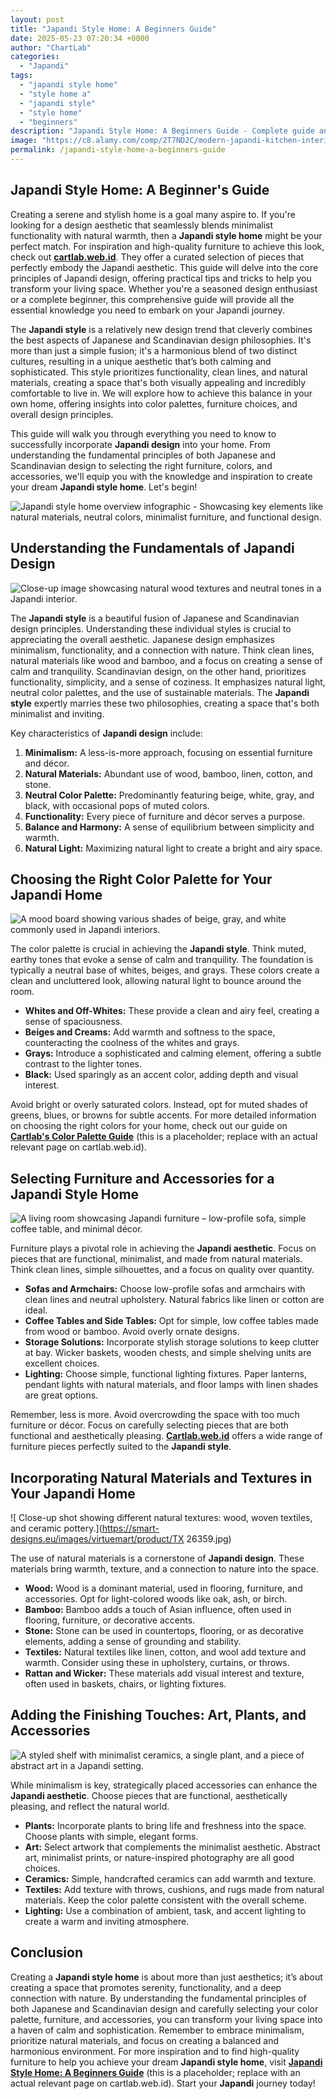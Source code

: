 ```yaml
---
layout: post
title: "Japandi Style Home: A Beginners Guide"
date: 2025-05-23 07:20:34 +0000
author: "ChartLab"
categories:
  - "Japandi"
tags:
  - "japandi style home"
  - "style home a"
  - "japandi style"
  - "style home"
  - "beginners"
description: "Japandi Style Home: A Beginners Guide - Complete guide and comprehensive analysis"
image: "https://c8.alamy.com/comp/2T7ND2C/modern-japandi-kitchen-interior-design-in-earth-tones-natural-textures-with-wooden-solid-oak-furniture-and-sliding-japanese-wood-doors-japandi-conce-2T7ND2C.jpg"
permalink: /japandi-style-home-a-beginners-guide
---
```


## Japandi Style Home: A Beginner's Guide

<!--more-->

Creating a serene and stylish home is a goal many aspire to.  If you're looking for a design aesthetic that seamlessly blends minimalist functionality with natural warmth, then a **Japandi style home** might be your perfect match.  For inspiration and high-quality furniture to achieve this look, check out [**cartlab.web.id**](https://cartlab.web.id).  They offer a curated selection of pieces that perfectly embody the Japandi aesthetic.  This guide will delve into the core principles of Japandi design, offering practical tips and tricks to help you transform your living space.  Whether you're a seasoned design enthusiast or a complete beginner, this comprehensive guide will provide all the essential knowledge you need to embark on your Japandi journey.


The **Japandi style** is a relatively new design trend that cleverly combines the best aspects of Japanese and Scandinavian design philosophies. It's more than just a simple fusion; it's a harmonious blend of two distinct cultures, resulting in a unique aesthetic that’s both calming and sophisticated.  This style prioritizes functionality, clean lines, and natural materials, creating a space that's both visually appealing and incredibly comfortable to live in.  We will explore how to achieve this balance in your own home, offering insights into color palettes, furniture choices, and overall design principles.


This guide will walk you through everything you need to know to successfully incorporate **Japandi design** into your home. From understanding the fundamental principles of both Japanese and Scandinavian design to selecting the right furniture, colors, and accessories, we'll equip you with the knowledge and inspiration to create your dream **Japandi style home**.  Let's begin!


![Japandi style home overview infographic -  Showcasing key elements like natural materials, neutral colors, minimalist furniture, and functional design.](https://i.pinimg.com/originals/a5/5b/7a/a55b7a317dda4d1654a91b6dcd98ef81.png)


## Understanding the Fundamentals of Japandi Design

![Close-up image showcasing natural wood textures and neutral tones in a Japandi interior.](https://c8.alamy.com/comp/2T7ND2C/modern-japandi-kitchen-interior-design-in-earth-tones-natural-textures-with-wooden-solid-oak-furniture-and-sliding-japanese-wood-doors-japandi-conce-2T7ND2C.jpg)

The **Japandi style** is a beautiful fusion of Japanese and Scandinavian design principles.  Understanding these individual styles is crucial to appreciating the overall aesthetic.  Japanese design emphasizes minimalism, functionality, and a connection with nature. Think clean lines, natural materials like wood and bamboo, and a focus on creating a sense of calm and tranquility.  Scandinavian design, on the other hand, prioritizes functionality, simplicity, and a sense of coziness. It emphasizes natural light, neutral color palettes, and the use of sustainable materials.  The **Japandi style** expertly marries these two philosophies, creating a space that's both minimalist and inviting.

Key characteristics of **Japandi design** include:

1. **Minimalism:**  A less-is-more approach, focusing on essential furniture and décor.
2. **Natural Materials:**  Abundant use of wood, bamboo, linen, cotton, and stone.
3. **Neutral Color Palette:**  Predominantly featuring beige, white, gray, and black, with occasional pops of muted colors.
4. **Functionality:**  Every piece of furniture and décor serves a purpose.
5. **Balance and Harmony:**  A sense of equilibrium between simplicity and warmth.
6. **Natural Light:**  Maximizing natural light to create a bright and airy space.


## Choosing the Right Color Palette for Your Japandi Home

![ A mood board showing various shades of beige, gray, and white commonly used in Japandi interiors.](https://i.pinimg.com/originals/9a/02/31/9a023151d93e1302b18210b8f76597d3.jpg)

The color palette is crucial in achieving the **Japandi style**.  Think muted, earthy tones that evoke a sense of calm and tranquility.  The foundation is typically a neutral base of whites, beiges, and grays. These colors create a clean and uncluttered look, allowing natural light to bounce around the room.

*   **Whites and Off-Whites:**  These provide a clean and airy feel, creating a sense of spaciousness.
*   **Beiges and Creams:**  Add warmth and softness to the space, counteracting the coolness of the whites and grays.
*   **Grays:**  Introduce a sophisticated and calming element, offering a subtle contrast to the lighter tones.
*   **Black:**  Used sparingly as an accent color, adding depth and visual interest.

Avoid bright or overly saturated colors.  Instead, opt for muted shades of greens, blues, or browns for subtle accents.  For more detailed information on choosing the right colors for your home, check out our guide on [**Cartlab's Color Palette Guide**](cartlab.web.id/color-palette-guide) (this is a placeholder; replace with an actual relevant page on cartlab.web.id).


## Selecting Furniture and Accessories for a Japandi Style Home

![A living room showcasing Japandi furniture – low-profile sofa, simple coffee table, and minimal décor.](https://chloedominik.com/wp-content/uploads/2023/04/Japandi-Living-Room.jpg)

Furniture plays a pivotal role in achieving the **Japandi aesthetic**.  Focus on pieces that are functional, minimalist, and made from natural materials.  Think clean lines, simple silhouettes, and a focus on quality over quantity.

*   **Sofas and Armchairs:**  Choose low-profile sofas and armchairs with clean lines and neutral upholstery.  Natural fabrics like linen or cotton are ideal.
*   **Coffee Tables and Side Tables:**  Opt for simple, low coffee tables made from wood or bamboo.  Avoid overly ornate designs.
*   **Storage Solutions:**  Incorporate stylish storage solutions to keep clutter at bay.  Wicker baskets, wooden chests, and simple shelving units are excellent choices.
*   **Lighting:**  Choose simple, functional lighting fixtures.  Paper lanterns, pendant lights with natural materials, and floor lamps with linen shades are great options.

Remember, less is more.  Avoid overcrowding the space with too much furniture or décor.  Focus on carefully selecting pieces that are both functional and aesthetically pleasing.  [**Cartlab.web.id**](https://cartlab.web.id) offers a wide range of furniture pieces perfectly suited to the **Japandi style**.


## Incorporating Natural Materials and Textures in Your Japandi Home

![ Close-up shot showing different natural textures: wood, woven textiles, and ceramic pottery.](https://smart-designs.eu/images/virtuemart/product/TX 26359.jpg)

The use of natural materials is a cornerstone of **Japandi design**.  These materials bring warmth, texture, and a connection to nature into the space.

*   **Wood:**  Wood is a dominant material, used in flooring, furniture, and accessories.  Opt for light-colored woods like oak, ash, or birch.
*   **Bamboo:**  Bamboo adds a touch of Asian influence, often used in flooring, furniture, or decorative accents.
*   **Stone:**  Stone can be used in countertops, flooring, or as decorative elements, adding a sense of grounding and stability.
*   **Textiles:**  Natural textiles like linen, cotton, and wool add texture and warmth.  Consider using these in upholstery, curtains, or throws.
*   **Rattan and Wicker:**  These materials add visual interest and texture, often used in baskets, chairs, or lighting fixtures.


## Adding the Finishing Touches: Art, Plants, and Accessories

![ A styled shelf with minimalist ceramics, a single plant, and a piece of abstract art in a Japandi setting.](https://i.pinimg.com/originals/94/2e/9f/942e9f3c642f370531482de4e7a8cd2a.jpg)

While minimalism is key, strategically placed accessories can enhance the **Japandi aesthetic**.  Choose pieces that are functional, aesthetically pleasing, and reflect the natural world.

*   **Plants:**  Incorporate plants to bring life and freshness into the space.  Choose plants with simple, elegant forms.
*   **Art:**  Select artwork that complements the minimalist aesthetic.  Abstract art, minimalist prints, or nature-inspired photography are all good choices.
*   **Ceramics:**  Simple, handcrafted ceramics can add warmth and texture.
*   **Textiles:**  Add texture with throws, cushions, and rugs made from natural materials.  Keep the color palette consistent with the overall scheme.
*   **Lighting:**  Use a combination of ambient, task, and accent lighting to create a warm and inviting atmosphere.


## Conclusion

Creating a **Japandi style home** is about more than just aesthetics; it’s about creating a space that promotes serenity, functionality, and a deep connection with nature. By understanding the fundamental principles of both Japanese and Scandinavian design and carefully selecting your color palette, furniture, and accessories, you can transform your living space into a haven of calm and sophistication.  Remember to embrace minimalism, prioritize natural materials, and focus on creating a balanced and harmonious environment.  For more inspiration and to find high-quality furniture to help you achieve your dream **Japandi style home**, visit [**Japandi Style Home: A Beginners Guide**](cartlab.web.id/japandi-style-home-a-beginners-guide) (this is a placeholder; replace with an actual relevant page on cartlab.web.id).  Start your **Japandi** journey today!
